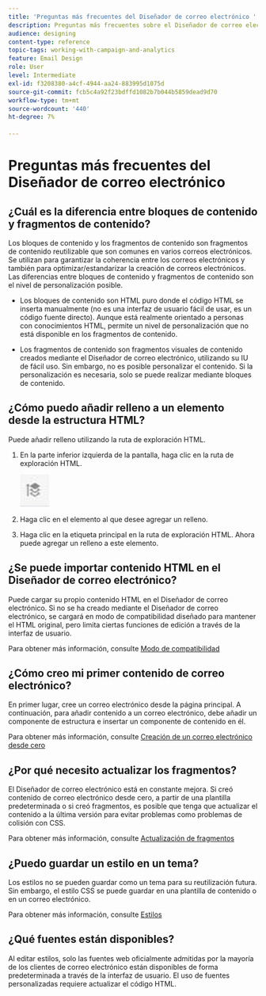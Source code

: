 ```yaml
---
title: 'Preguntas más frecuentes del Diseñador de correo electrónico '
description: Preguntas más frecuentes sobre el Diseñador de correo electrónico.
audience: designing
content-type: reference
topic-tags: working-with-campaign-and-analytics
feature: Email Design
role: User
level: Intermediate
exl-id: f3208380-a4cf-4944-aa24-883995d1075d
source-git-commit: fcb5c4a92f23bdffd1082b7b044b5859dead9d70
workflow-type: tm+mt
source-wordcount: '440'
ht-degree: 7%

---
```


# Preguntas más frecuentes del Diseñador de correo electrónico

## ¿Cuál es la diferencia entre bloques de contenido y fragmentos de contenido?

Los bloques de contenido y los fragmentos de contenido son fragmentos de contenido reutilizable que son comunes en varios correos electrónicos. Se utilizan para garantizar la coherencia entre los correos electrónicos y también para optimizar/estandarizar la creación de correos electrónicos. Las diferencias entre bloques de contenido y fragmentos de contenido son el nivel de personalización posible.

* Los bloques de contenido son HTML puro donde el código HTML se inserta manualmente (no es una interfaz de usuario fácil de usar, es un código fuente directo). Aunque está realmente orientado a personas con conocimientos HTML, permite un nivel de personalización que no está disponible en los fragmentos de contenido.

* Los fragmentos de contenido son fragmentos visuales de contenido creados mediante el Diseñador de correo electrónico, utilizando su IU de fácil uso. Sin embargo, no es posible personalizar el contenido. Si la personalización es necesaria, solo se puede realizar mediante bloques de contenido.

## ¿Cómo puedo añadir relleno a un elemento desde la estructura HTML?

Puede añadir relleno utilizando la ruta de exploración HTML.

1. En la parte inferior izquierda de la pantalla, haga clic en la ruta de exploración HTML.

   ![](assets/do-not-localize/breadcrumb.png)

1. Haga clic en el elemento al que desee agregar un relleno.
1. Haga clic en la etiqueta principal en la ruta de exploración HTML.
Ahora puede agregar un relleno a este elemento.

## ¿Se puede importar contenido HTML en el Diseñador de correo electrónico?

Puede cargar su propio contenido HTML en el Diseñador de correo electrónico. Si no se ha creado mediante el Diseñador de correo electrónico, se cargará en modo de compatibilidad diseñado para mantener el HTML original, pero limita ciertas funciones de edición a través de la interfaz de usuario.

Para obtener más información, consulte [Modo de compatibilidad](../../designing/using/using-existing-content.md#compatibility-mode)

## ¿Cómo creo mi primer contenido de correo electrónico?

En primer lugar, cree un correo electrónico desde la página principal.
A continuación, para añadir contenido a un correo electrónico, debe añadir un componente de estructura e insertar un componente de contenido en él.

Para obtener más información, consulte [Creación de un correo electrónico desde cero](../../designing/using/quick-start.md#from-scratch-email)

## ¿Por qué necesito actualizar los fragmentos?

El Diseñador de correo electrónico está en constante mejora. Si creó contenido de correo electrónico desde cero, a partir de una plantilla predeterminada o si creó fragmentos, es posible que tenga que actualizar el contenido a la última versión para evitar problemas como problemas de colisión con CSS.

Para obtener más información, consulte [Actualización de fragmentos](../../designing/using/designing-content-in-adobe-campaign.md#email-designer-updates)

## ¿Puedo guardar un estilo en un tema?

Los estilos no se pueden guardar como un tema para su reutilización futura. Sin embargo, el estilo CSS se puede guardar en una plantilla de contenido o en un correo electrónico.

Para obtener más información, consulte [Estilos](../../designing/using/styles.md)

## ¿Qué fuentes están disponibles?

Al editar estilos, solo las fuentes web oficialmente admitidas por la mayoría de los clientes de correo electrónico están disponibles de forma predeterminada a través de la interfaz de usuario. El uso de fuentes personalizadas requiere actualizar el código HTML.
